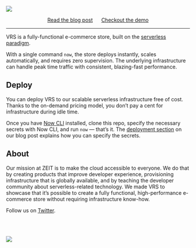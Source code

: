 [![](https://assets.zeit.co/image/upload/v1556749417/front/blog/serverless-ecommerce/serverless-vrs.now.sh.png)](https://serverless-vrs.now.sh)

<div align="center">
<a href="https://zeit.co/blog/serverless-ecommerce">Read the blog post</a>
<span>&nbsp;&nbsp;&nbsp;&nbsp;</span>
<a href="https://serverless-vrs.now.sh">Checkout the demo</a>
</div>

---

VRS is a fully-functional e-commerce store, built on the [serverless paradigm](https://zeit.co/now).

With a single command `now`, the store deploys instantly, scales automatically, and requires zero supervision. The underlying infrastructure can handle peak time traffic with consistent, blazing-fast performance.

## Deploy

You can deploy VRS to our scalable serverless infrastructure free of cost.  
Thanks to the on-demand pricing model, you don’t pay a cent for infrastructure during idle time.

Once you have [Now CLI](https://zeit.co/download) installed, clone this repo, specify the necessary secrets with Now CLI, and run `now` — that’s it. The [deployment section](https://zeit.co/blog/serverless-ecommerce#deploying-and-infrastructure) on our blog post explains how you can specify the secrets.

## About

Our mission at ZEIT is to make the cloud accessible to everyone. We do that by creating products that improve developer experience, provisioning infrastructure that is globally available, and by teaching the developer community about serverless-related technology. We made VRS to showcase that it’s possible to create a fully functional, high-performance e-commerce store without requiring infrastructure know-how. 

Follow us on [Twitter](https://twitter.com/zeithq).

<br/>
<br/>

[![](https://assets.zeit.co/image/upload/v1556749970/repositories/vrs/zeit.svg)](https://zeit.co)
